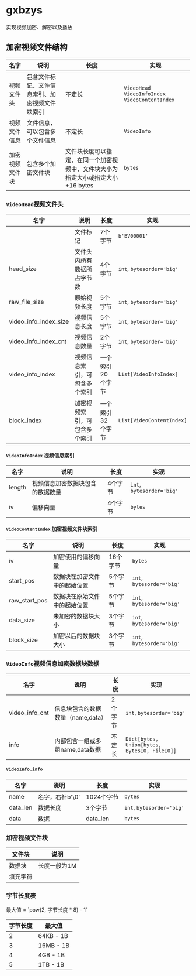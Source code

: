 # gxbzys
实现视频加密、解密以及播放

## 加密视频文件结构
|  名字 |说明|长度|实现|
| ------------ |------------ |------------ |------------ |
|视频文件头|包含文件标记、文件信息索引、加密视频文件块索引|不定长|`VideoHead` `VideoInfoIndex` `VideoContentIndex`|
|视频文件信息| 文件信息，可以包含多个文件信息|不定长 |`VideoInfo`|
|加密视频文件块| 包含多个加密文件块 |文件块长度可以指定，在同一个加密视频中，文件块大小为指定大小或指定大小+16 bytes |`bytes`|

### `VideoHead`视频文件头
|  名字 |说明|长度|实现|
| ------------ |------------ |------------ |------------ |
| |文件标记|7个字节|`b'EV00001'`|
|head_size| 文件头内所有数据所占字节数|4个字节|`int`, `bytesorder='big'`|
|raw_file_size| 原始视频长度|5个字节|`int`, `bytesorder='big'`|
|video_info_index_size| 视频信息长度|5个字节|`int`, `bytesorder='big'`|
|video_info_index_cnt| 视频信息数量|2个字节|`int`, `bytesorder='big'`|
|video_info_index| 视频信息索引，可包含多个索引 |一个索引20个字节|`List[VideoInfoIndex]`|
|block_index| 加密视频索引，可包含多个索引 |一个索引32个字节|`List[VideoContentIndex]`|

#### `VideoInfoIndex` 视频信息索引 

|  名字 |说明|长度|实现|
| ------------ |------------ |------------ |------------ |
|length|视频信息加密数据块包含的数据数量|4个字节|`int`, `bytesorder='big'`|
|iv|偏移向量|4个字节|`bytes`|

#### `VideoContentIndex` 加密视频文件块索引

|  名字 |说明|长度|实现|
| ------------ |------------ |------------ |------------ |
|iv|加密使用的偏移向量|16个字节|`bytes`|
|start_pos|数据块在加密文件中的起始位置|5个字节|`int`, `bytesorder='big'`|
|raw_start_pos|数据块在原始文件中的起始位置|5个字节|`int`, `bytesorder='big'`|
|data_size|未加密的数据块大小| 3个字节 |`int`, `bytesorder='big'`|
|block_size|加密以后的数据块大小| 3个字节 |`int`, `bytesorder='big'`|

### `VideoInfo`视频信息加密数据块数据

|  名字 |说明|长度|实现|
| ------------ |------------ |------------ |------------ |
|video_info_cnt|信息块包含的数据数量（name,data）|2个字节|`int`, `bytesorder='big'`|
|info|内部包含一组或多组name,data数据|不定长|`Dict[bytes, Union[bytes, BytesIO, FileIO]]`|

#### `VideoInfo.info` 
|  名字 |说明|长度|实现|
| ------------ |------------ |------------ |------------ |
|name|名字，右补b'\0'|1024个字节|`bytes`|
|data_len|数据长度|3个字节|`int`, `bytesorder='big'`|
|data|数据|data_len|`bytes`|

### 加密视频文件块
|  文件块 |说明|
| ------------ |------------ |
|数据块|长度一般为1M|
|填充字符| |

### 字节长度表
最大值 = `pow(2, 字节长度 * 8) - 1'

|  字节长度 |最大值|
| ------------ |------------ |
|2|64KB - 1B|
|3|16MB - 1B|
|4|4GB - 1B|
|5|1TB - 1B|
